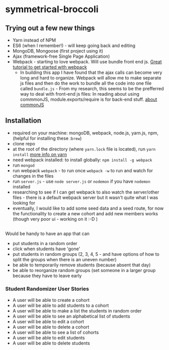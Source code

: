 # symmetrical-broccoli

 

## Trying out a few new things

- Yarn instead of NPM
- ES6 (when I remember!) - will keep going back and editing
- MongoDB, Mongoose (first project using it)
- Ajax (framework-free Single Page Application)
- Webpack - starting to love webpack. Will use bundle front end js.
 [Great tutorial to get started with webpack](https://scotch.io/tutorials/getting-started-with-webpack-module-bundling-magic)
  - In building this app I have found that the ajax calls can become very long and hard to organize. Webpack will allow me to make separate js files and then do the work to bundle all the code into one file called `bundle.js` - From my research, this seems to be the prefferred way to deal with front-end js files: In reading about using commmonJS, module.exports/require is for back-end stuff. 
  [about commonJS](http://know.cujojs.com/tutorials/modules/authoring-cjs-modules)


## Installation
- required on your machine: mongoDB, webpack, node.js, yarn.js, npm, (helpful for installing these :`brew`)
- clone repo
- at the root of the directory (where `yarn.lock` file is located), run `yarn install` [more info on yarn](https://yarnpkg.com/en/docs/getting-started)
- need webpack installed: to install globally: `npm install -g webpack` 
- run `mongod`
- run webpack `webpack` - to run once `webpack -w` to run and watch for changes in the files
- run `server.js` - use `node server.js` or `nodemon` if you have `nodemon` installed
 - researching to see if I can get webpack to also watch the server/other files - there is a default webpack server but it wasn't quite what I was looking for
 - eventually, I would like to add some seed data and a seed route, for now the functionality to create a new cohort and add new members works (though very poor ui - working on it :-D )


##
Would be handy to have an app that can
- put students in a random order
- click when students have 'gone'
- put students in random groups (2, 3, 4, 5 - and have options of how to split the groups when there is an uneven number)
- be able to temporarily remove students (because absent that day)
- be able to reorganize random groups (set someone in a larger group because they have to leave early

### Student Randomizer User Stories

- A user will be able to create a cohort
- A user will be able to add students to a cohort
- A user will be able to make a list the students in random order
- A user will be able to see an alphabetical list of students 
- A user will be able to edit a cohort
- A user will be able to delete a cohort
- A user will be able to see a list of cohorts
- A user will be able to edit students
- A user will be able to delete students




